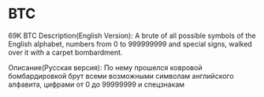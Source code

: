 # BTC
69K BTC
 Description(English Version): A brute of all possible symbols of the English alphabet, numbers from 0 to 999999999 and special signs, walked over it with a carpet bombardment.
 
 
 Описание(Русская версия): По нему прошелся ковровой бомбардировкой брут всеми возможными символам английского алфавита, цифрами от 0 до 99999999 и спецзнакам
